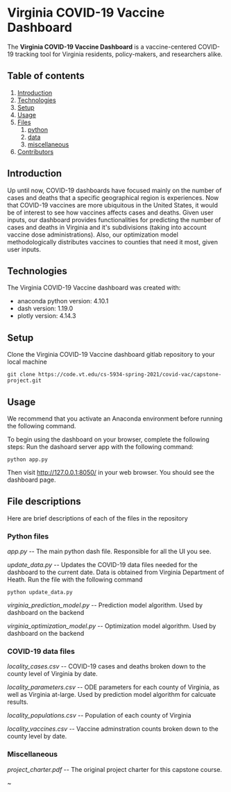 # Virginia COVID-19 Vaccine Dashboard
The **Virginia COVID-19 Vaccine Dashboard** is a vaccine-centered COVID-19 tracking tool for Virginia residents, policy-makers, and researchers alike. 

## Table of contents
1. [Introduction](#introduction)
2. [Technologies](#technologies)
3. [Setup](#setup)
4. [Usage](#usage)
5. [Files](#file-descriptions)
    1. [python](#python-files)
    2. [data](#covid-19-data-files)
    3. [miscellaneous](#miscellaneous)
6. [Contributors](#contributors)

## Introduction
Up until now, COVID-19 dashboards have focused mainly on the number of cases and deaths that a specific geographical region is experiences. Now that COVID-19 vaccines are more ubiquitous in the United States, it would be of interest to see how vaccines affects cases and deaths. Given user inputs, our dashboard provides functionalities for predicting the number of cases and deaths in Virginia and it's subdivisions (taking into account vaccine dose administrations). Also, our optimization model methodologically distributes vaccines to counties that need it most, given user inputs. 

## Technologies
The Virginia COVID-19 Vaccine dashboard was created with:
* anaconda python version: 4.10.1
* dash version: 1.19.0
* plotly version: 4.14.3

## Setup
Clone the Virginia COVID-19 Vaccine dashboard gitlab repository to your local machine
```
git clone https://code.vt.edu/cs-5934-spring-2021/covid-vac/capstone-project.git
```
## Usage
We recommend that you activate an Anaconda environment before running the following command.

To begin using the dashboard on your browser, complete the following steps:
Run the dashoard server app with the following command:
```
python app.py
```
Then visit http://127.0.0.1:8050/ in your web browser. You should see the dashboard page.

## File descriptions
Here are brief descriptions of each of the files in the repository

### Python files
*app.py*   --  The main python dash file. Responsible for all the UI you see.

*update_data.py*  -- Updates the COVID-19 data files needed for the dashboard to the current date. Data is obtained from Virginia Department of Heath. Run the file with the following command
```
python update_data.py
```

*virginia_prediction_model.py* -- Prediction model algorithm. Used by dashboard on the backend

*virginia_optimization_model.py* -- Optimization model algorithm. Used by dashboard on the backend


### COVID-19 data files
*locality_cases.csv* -- COVID-19 cases and deaths broken down to the county level of Virginia by date.

*locality_parameters.csv* -- ODE parameters for each county of Virginia, as well as Virginia at-large. Used by prediction model algorithm for calcuate results.

*locality_populations.csv* -- Population of each county of Virginia

*locality_vaccines.csv* -- Vaccine adminstration counts broken down to the county level by date.

### Miscellaneous
*project_charter.pdf* -- The original project charter for this capstone course.





~                    
